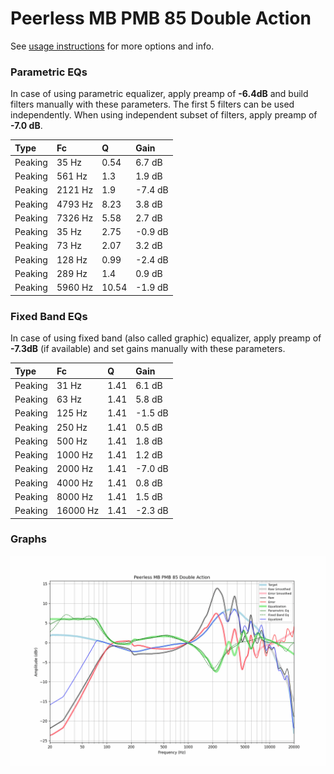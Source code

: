 # Peerless MB PMB 85 Double Action
See [usage instructions](https://github.com/jaakkopasanen/AutoEq#usage) for more options and info.

### Parametric EQs
In case of using parametric equalizer, apply preamp of **-6.4dB** and build filters manually
with these parameters. The first 5 filters can be used independently.
When using independent subset of filters, apply preamp of **-7.0 dB**.

| Type    | Fc      |     Q | Gain    |
|:--------|:--------|:------|:--------|
| Peaking | 35 Hz   |  0.54 | 6.7 dB  |
| Peaking | 561 Hz  |  1.3  | 1.9 dB  |
| Peaking | 2121 Hz |  1.9  | -7.4 dB |
| Peaking | 4793 Hz |  8.23 | 3.8 dB  |
| Peaking | 7326 Hz |  5.58 | 2.7 dB  |
| Peaking | 35 Hz   |  2.75 | -0.9 dB |
| Peaking | 73 Hz   |  2.07 | 3.2 dB  |
| Peaking | 128 Hz  |  0.99 | -2.4 dB |
| Peaking | 289 Hz  |  1.4  | 0.9 dB  |
| Peaking | 5960 Hz | 10.54 | -1.9 dB |

### Fixed Band EQs
In case of using fixed band (also called graphic) equalizer, apply preamp of **-7.3dB**
(if available) and set gains manually with these parameters.

| Type    | Fc       |    Q | Gain    |
|:--------|:---------|:-----|:--------|
| Peaking | 31 Hz    | 1.41 | 6.1 dB  |
| Peaking | 63 Hz    | 1.41 | 5.8 dB  |
| Peaking | 125 Hz   | 1.41 | -1.5 dB |
| Peaking | 250 Hz   | 1.41 | 0.5 dB  |
| Peaking | 500 Hz   | 1.41 | 1.8 dB  |
| Peaking | 1000 Hz  | 1.41 | 1.2 dB  |
| Peaking | 2000 Hz  | 1.41 | -7.0 dB |
| Peaking | 4000 Hz  | 1.41 | 0.8 dB  |
| Peaking | 8000 Hz  | 1.41 | 1.5 dB  |
| Peaking | 16000 Hz | 1.41 | -2.3 dB |

### Graphs
![](./Peerless%20MB%20PMB%2085%20Double%20Action.png)